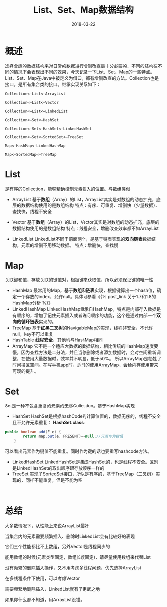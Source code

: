 ﻿---
title: List、Set、Map数据结构
date: 2018-03-22
categories: "Java"
tags: "数据结构"
---
# 概述
选择合适的数据结构来对日常的数据进行增删改查是十分必要的，不同的结构在不同的情况下会表现出不同的效果，今天记录一下List、Set、Map的一些特点。
List、Set、Map在Java中被定义为借口，都有增删改查的方法。Collection也是接口，是所有集合类的接口。继承实现关系如下：
```
Collection<–List<–ArrayList

Collection<–List<–Vector

Collection<–List<–LinkedList

Collection<–Set<–HashSet

Collection<–Set<–HashSet<–LinkedHashSet

Collection<–Set<–SortedSet<–TreeSet

Map<–HashMap<-LinkedHashMap

Map<–SortedMap<–TreeMap
```
<!-- more -->
# List
是有序的Collection，能够精确控制元素插入的位置。与数组类似
- ArrayList
基于**数组**（Array）的List，ArrayList其实是对数组的动态扩充，底层的数据结构使用的是数组结构
特点：有序、可重复、增删快（少量数据）、查找快，线程不安全

- Vector
基于**数组**（Array）的List，Vector其实是对数组的动态扩充，底层的数据结构使用的是数组结构
特点：线程安全，增删改查效率都不如ArrayList
- LinkedList
LinkedList不同于前面两个，是基于链表实现的**双向链表**数据结构，元素的增删不用移动数据。
特点：增删快，查找慢

# Map
关联键和值，存放关联的键值对，根据键来获取值，所以必须保证键的唯一性
- HashMap
最常用的Map，基于**数组和链表**实现，根据键算出一个hash值，确定一个存放的index，允许null。具体可参看《{% post_link 关于1.7和1.8的HashMap分析 %}》
- LinkedHashMap
LinkedHashMap继承自HashMap，特点是内部存入数据是有顺序的，增加了记住元素插入或者访问顺序的功能，这个是通过内部一个**双向的循环链表**实现的。
- TreeMap
基于**红黑二叉树**的NavigableMap的实现，线程非安全，不允许null，key不可以重复
- HashTable
**线程安全**，其他均与HashMap相同
- ArrayMap
它不是一个适应大数据的数据结构，相比传统的HashMap速度要慢，因为查找方法是二分法，并且当你删除或者添加数据时，会对空间重新调整，在使用大量数据时，效率并不明显，低于50%。
所以ArrayMap是牺牲了时间换区空间。在写手机app时，适时的使用ArrayMap，会给内存使用带来可观的提升。

# Set
Set是一种不包含重复的元素的无序Collection。基于HashMap实现
- HashSet
HashSet是根据hashCode的计算位置的，数据无序的，线程不安全且不允许元素重复：
**HashSet.class:**
```java
public boolean add(E e) {
        return map.put(e, PRESENT)==null;//元素作为键值
    }
```
可以看出元素作为键值不能重复。同时作为键的话也要重写hashcode方法。
- LinkedHashSet
LinkedHashSet是集成HashSet的，也是线程不安全。区别是LinkedHashSet的取出顺序跟存放顺序一样的
- TreeSet
实现了SortedSet接口，所以是有序的，基于TreeMap（二叉树）实现的，同样不能重复，但是不能为空
```java
```
```java
```
# 总结
大多数情况下，从性能上来说ArrayList最好

当集合内的元素需要频繁插入、删除时LinkedList会有比较好的表现

它们三个性能都比不上数组，另外Vector是线程同步的

能用数组的时候(元素类型固定，数组长度固定)，请尽量使用数组来代替List

没有频繁的删除插入操作，又不用考虑多线程问题，优先选择ArrayList

在多线程条件下使用，可以考虑Vector

需要频繁地删除插入，LinkedList就有了用武之地

如果你什么都不知道，用ArrayList没错。
